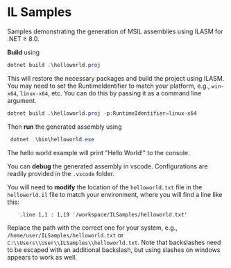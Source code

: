 # IL Samples

Samples demonstrating the generation of MSIL assemblies using ILASM for .NET ≥ 8.0.

**Build** using

```powershell
dotnet build .\helloworld.proj
```

This will restore the necessary packages and build the project using ILASM. You may need to set the RuntimeIdentifier to match your platform, e.g., `win-x64`, `linux-x64`, etc. You can do this by passing it as a command line argument.

```powershell
dotnet build .\helloworld.proj -p:RuntimeIdentifier=linux-x64
```

Then **run** the generated assembly using

```powershell
 dotnet .\bin\helloworld.exe
```

The hello world example will print "Hello World!" to the console.

You can **debug** the generated assembly in vscode. Configurations are readily provided in the `.vscode` folder.

You will need to **modify** the location of the `helloworld.txt` file in the `helloworld.il` file to match your environment, where you will find a line like this:

```il
    .line 1,1 : 1,19 '/workspace/ILSamples/helloworld.txt'
```

Replace the path with the correct one for your system, e.g., `/home/user/ILSamples/helloworld.txt` or `C:\\Users\\User\\ILSamples\\helloworld.txt`. Note that backslashes need to be escaped with an additional backslash, but using slashes on windows appears to work as well.
